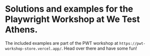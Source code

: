 # Solutions and examples for the Playwright Workshop at We Test Athens.

The included examples are part of the PWT workshop at `https://pwt-workshop-store.vercel.app/`. Head over there and have some fun!

